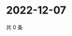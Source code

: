 # 2022-12-07

共 0 条

<!-- BEGIN WEIBO -->
<!-- 最后更新时间 Wed Dec 07 2022 22:12:43 GMT+0800 (China Standard Time) -->

<!-- END WEIBO -->
